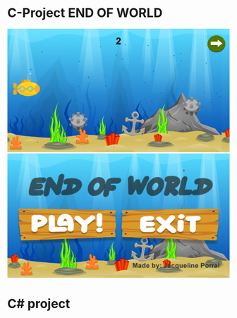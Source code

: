 # C-Project **END OF WORLD**

![My animated logo](cont.png)
![My animated logo 2](front.png)
# C# project 
